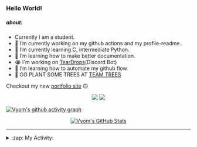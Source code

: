 ### Hello World!

##### about:
- Currently I am a student.
- 🔭 I’m currently working on my github actions and my profile-readme. 
- 🌱 I’m currently learning C, intermediate Python.
- 🌱 I’m learning how to make better documentation.
- 😭 I'm working on [TearDrops](https://github.com/Vyvy-vi/TearDrops)(Discord Bot)
- 🌱 I’m learning how to automate my github flow.
- 🌱 GO PLANT SOME TREES AT [TEAM TREES](https://teamtrees.org/)

Checkout my new [portfolio site](https://vyvy-vi.github.io/portfolio) 🙃

<p align="center">
  <a href="https://twitter.com/Vyvy_viM"><img target="_blank" src="https://img.shields.io/badge/twitter%20@Vyvy_viM-0D95E8?style=for-the-badge&logo=twitter&logoColor=white"/></a> 
  <a href="https://vyvy-vi.github.io/portfolio"><img target="_blank" src="https://img.shields.io/badge/-I%27m_craving_for_open_source-green?style=for-the-badge&logo=github&logoColor=black"/></a> 
</p>

[![Vyom's github activity graph](https://activity-graph.herokuapp.com/graph?username=Vyvy-vi)](https://github.com/ashutosh00710/github-readme-activity-graph)

<p align="center">
<a href="https://github.com/Vyvy-vi/Vyvy-vi">
  <img src="https://profile-readme-git-master.vyvy-vi.vercel.app/api?username=Vyvy-vi&show_icons=true&line_height=27&count_private=true&title_color=ffffff&text_color=c9cacc&icon_color=2bbc8a&bg_color=1d1f21" alt="Vyom's GitHub Stats" />
</a>
</p>


---
<details>
  <summary>:zap: My Activity:</summary>
  
<!--START_SECTION:waka-->
**I'm an Early 🐤** 

```text
🌞 Morning    53 commits     ██████████░░░░░░░░░░░░░░░   42.4% 
🌆 Daytime    12 commits     ██░░░░░░░░░░░░░░░░░░░░░░░   9.6% 
🌃 Evening    38 commits     ███████░░░░░░░░░░░░░░░░░░   30.4% 
🌙 Night      22 commits     ████░░░░░░░░░░░░░░░░░░░░░   17.6%

```
📅 **I'm Most Productive on Monday** 

```text
Monday       28 commits     █████░░░░░░░░░░░░░░░░░░░░   22.4% 
Tuesday      14 commits     ██░░░░░░░░░░░░░░░░░░░░░░░   11.2% 
Wednesday    12 commits     ██░░░░░░░░░░░░░░░░░░░░░░░   9.6% 
Thursday     10 commits     ██░░░░░░░░░░░░░░░░░░░░░░░   8.0% 
Friday       17 commits     ███░░░░░░░░░░░░░░░░░░░░░░   13.6% 
Saturday     22 commits     ████░░░░░░░░░░░░░░░░░░░░░   17.6% 
Sunday       22 commits     ████░░░░░░░░░░░░░░░░░░░░░   17.6%

```


📊 **This Week I Spent My Time On** 

```text
🔥 Editors: 
Vim                      7 hrs 47 mins       █████████████████████████   100.0%

🐱‍💻 Projects: 
dev-quotes-api           2 hrs 21 mins       ███████░░░░░░░░░░░░░░░░░░   30.24% 
assistant-bee            2 hrs 6 mins        ██████░░░░░░░░░░░░░░░░░░░   27.11% 
TearDrops                1 hr 31 mins        █████░░░░░░░░░░░░░░░░░░░░   19.55% 
Unknown Project          59 mins             ███░░░░░░░░░░░░░░░░░░░░░░   12.63% 
Minecraft                14 mins             ░░░░░░░░░░░░░░░░░░░░░░░░░   3.19%

```


<!--END_SECTION:waka-->
</details>
